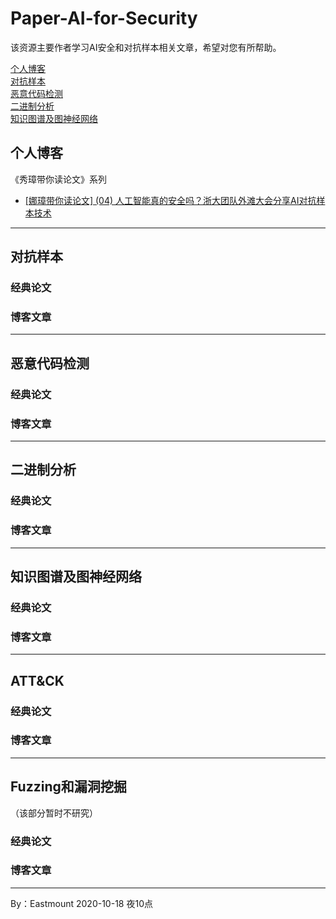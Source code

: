 # Paper-AI-for-Security
该资源主要作者学习AI安全和对抗样本相关文章，希望对您有所帮助。

[个人博客](#个人博客) <br />
[对抗样本](#对抗样本) <br />
[恶意代码检测](#恶意代码检测) <br />
[二进制分析](#二进制分析) <br />
[知识图谱及图神经网络](知识图谱及图神经网络) <br />

## 个人博客

《秀璋带你读论文》系列
- [[娜璋带你读论文] (04) 人工智能真的安全吗？浙大团队外滩大会分享AI对抗样本技术](https://blog.csdn.net/Eastmount/article/details/108890639)


---

## 对抗样本

### 经典论文

### 博客文章


---

## 恶意代码检测

### 经典论文

### 博客文章

---

## 二进制分析


### 经典论文

### 博客文章

---


## 知识图谱及图神经网络


### 经典论文

### 博客文章

---

## ATT&CK


### 经典论文

### 博客文章

---

## Fuzzing和漏洞挖掘
（该部分暂时不研究）

### 经典论文

### 博客文章



---

By：Eastmount 2020-10-18 夜10点

